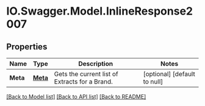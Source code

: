 # IO.Swagger.Model.InlineResponse2007
## Properties

Name | Type | Description | Notes
------------ | ------------- | ------------- | -------------
**Meta** | [**Meta**](Meta.md) | Gets the current list of Extracts for a Brand. | [optional] [default to null]

[[Back to Model list]](../README.md#documentation-for-models) [[Back to API list]](../README.md#documentation-for-api-endpoints) [[Back to README]](../README.md)

